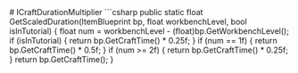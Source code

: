 <Badge type="danger" text="Carbon Compatible"/>
# ICraftDurationMultiplier
```csharp
public static float GetScaledDuration(ItemBlueprint bp, float workbenchLevel, bool isInTutorial)
{
	float num = workbenchLevel - (float)bp.GetWorkbenchLevel();
	if (isInTutorial)
	{
		return bp.GetCraftTime() * 0.25f;
	}
	if (num == 1f)
	{
		return bp.GetCraftTime() * 0.5f;
	}
	if (num >= 2f)
	{
		return bp.GetCraftTime() * 0.25f;
	}
	return bp.GetCraftTime();
}

```
